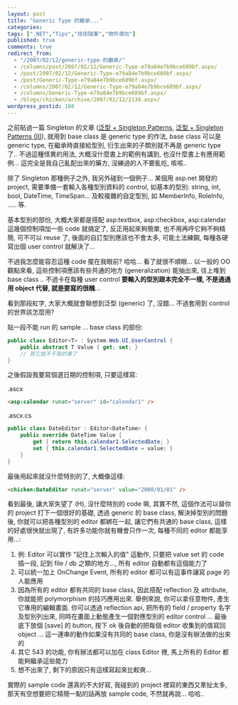 ```yaml
---
layout: post
title: "Generic Type 的繼承..."
categories:
tags: [".NET","Tips","技術隨筆","物件導向"]
published: true
comments: true
redirect_from:
  - "/2007/02/12/generic-type-的繼承/"
  - /columns/post/2007/02/12/Generic-Type-e79a84e7b9bce689bf.aspx/
  - /post/2007/02/12/Generic-Type-e79a84e7b9bce689bf.aspx/
  - /post/Generic-Type-e79a84e7b9bce689bf.aspx/
  - /columns/2007/02/12/Generic-Type-e79a84e7b9bce689bf.aspx/
  - /columns/Generic-Type-e79a84e7b9bce689bf.aspx/
  - /blogs/chicken/archive/2007/02/12/2138.aspx/
wordpress_postid: 188
---
```


之前貼過一篇 Singleton 的文章 ([泛型 + Singleton Patterns](/post/e6b39be59e8b-2b-Singleton-Patterns.aspx), [泛型 + Singleton Patterns (II)](/post/e6b39be59e8b-2b-Singleton-Patterns-(II).aspx)), 就用到 base class 是 generic type 的作法, base class 可以是 generic type, 在繼承時直接給型別, 衍生出來的子類別就不再是 generic type 了.. 不過這種怪異的用法, 大概沒什麼書上的範例有講到, 也沒什麼書上有應用範例... 這完全是我自己亂配出來的藥方, 沒練過的人不要亂吃, 咳咳..

除了 Singleton 那種例子之外, 我另外碰到一個例子... 某個用 asp.net 開發的 project, 需要準備一套輸入各種型別資料的 control, 如基本的型別: string, int, bool, DateTime, TimeSpan... 及較複雜的自定型別, 如 MemberInfo, RoleInfo, ..... 等.

基本型別的部份, 大概大家都是搭配 asp:textbox, asp:checkbox, asp:calendar 這幾個控制項加一些 code 就搞定了, 反正用起來夠簡單, 也不用再呼它夠不夠精簡, 可不可以 reuse 了, 後面的自訂型別應該也不會太多, 可能土法練鋼, 每種各硬寫出個 user control 就解決了...

不過我怎麼能容忍這種 code 擺在我眼前? 哈哈... 看了就很不順眼... 以一般的 OO 觀點來看, 這些控制項應該有些共通的地方 (generalization) 能抽出來, 往上堆到 base class .. 不過卡在每種 user control **要輸入的型別跟本完全不一樣, 不是通通用 object 代替, 就是要寫的很醜**...

看到那段紅字, 大家大概就會聯想到泛型 (generic) 了, 沒錯... 不過套用到 control 的世界該怎麼用?

貼一段不能 run 的 sample ... base class 的部份:

```csharp
public class Editor<T> : System.Web.UI.UserControl {
    public abstract T Value { get; set; }
    // 其它就不干我的事了
}
```

之後假設我要寫個選日期的控制項, 只要這樣寫:

.ascx

```aspx
<asp:calendar runat="server" id="calendar1" />
```

.ascx.cs

```csharp
public class DateEditor : Editor<DateTime> {
    public override DateTime Value {
        get { return this.calendar1.SelectedDate; }
        set { this.calendar1.SelectedDate = value; }
    }
}
```

最後用起來就沒什麼特別的了, 大概像這樣:

```aspx
<chicken:DateEditor runat="server" value="2000/01/01" />
```

看到最後, 讓大家失望了 (H), 沒什麼特別的 code 嘛, 其實不然, 這個作法可以替你的 project 打下一個很好的基礎, 透過 generic 的 base class, 解決掉型別的問題後, 你就可以把各種型別的 editor 都綁在一起, 讓它們有共通的 base class, 這樣的好處很快就出現了, 有許多功能你就有機會只作一次, 每種不同的 editor 都能享用...:

1. 例: Editor 可以實作 "記住上次輸入的值" 這動作, 只要把 value set 的 code 插一段, 記到 file / db 之類的地方..., 所有 editor 自動都有這個能力了
2. 可以統一加上 OnChange Event, 所有的 editor 都可以有這事件讓寫 page 的人能應用
3. 因為所有的 editor 都有共同的 base class, 因此搭配 reflection 及 attribute, 你就能把 polymorphism 的技巧應用出來. 舉例來說, 你可以拿任意物件, 產生它專用的編輯畫面. 你可以透過 reflection api, 把所有的 field / property 名字及型別列出來, 同時在畫面上動態產生一個對應型別的 editor control ... 最後底下放個 [save] 的 button, 按下 ok 後自動的把每個 editor 收集到的值寫回 object ... 這一連串的動作如果沒有共同的 base class, 你是沒有辦法做的出來的
4. 其它 543 的功能, 你有辦法都可以加在 class Editor<T> 裡, 馬上所有的 Editor 都能夠繼承這些能力
5. 想不出來了, 剩下的原因只有這樣寫起來比較爽...

實際的 sample code 還真的不大好寫, 我碰到的 project 裡寫的東西又牽扯太多, 那天有空想要把它精簡一點的話再放 sample code, 不然就再說... 哈哈..
